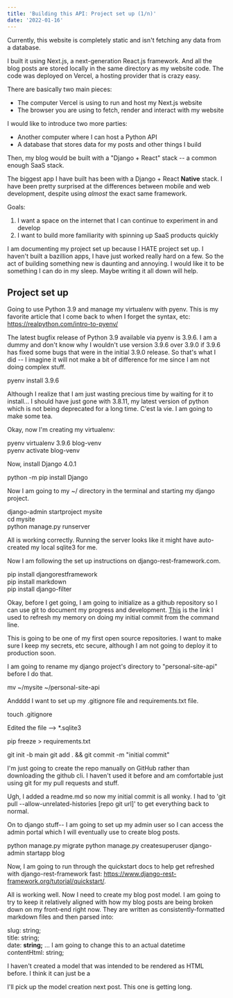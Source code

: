 ```yaml
---
title: 'Building this API: Project set up (1/n)'
date: '2022-01-16'
---
```


Currently, this website is completely static and isn't fetching any data from a database.

I built it using Next.js, a next-generation React.js framework. And all the blog posts are stored locally in the same directory as my website code. The code was deployed on Vercel, a hosting provider that is crazy easy.

There are basically two main pieces:

 * The computer Vercel is using to run and host my Next.js website
 * The browser you are using to fetch, render and interact with my website

I would like to introduce two more parties:

 * Another computer where I can host a Python API
 * A database that stores data for my posts and other things I build

Then, my blog would be built with a "Django + React" stack -- a common enough SaaS stack.

The biggest app I have built has been with a Django + React <strong>Native</strong> stack. I have been pretty surprised at the differences between mobile and web development, despite using <i>almost</i> the exact same framework. 

Goals:
 1. I want a space on the internet that I can continue to experiment in and develop
 2. I want to build more familiarity with spinning up SaaS products quickly

I am documenting my project set up because I HATE project set up. I haven't built a bazillion apps, I have just worked really hard on a few. So the act of building something new is daunting and annoying. I would like it to be something I can do in my sleep. Maybe writing it all down will help.


## Project set up ##
Going to use Python 3.9 and manage my virtualenv with pyenv. This is my favorite article that I come back to when I forget the syntax, etc: https://realpython.com/intro-to-pyenv/

The latest bugfix release of Python 3.9 available via pyenv is 3.9.6. I am a dummy and don't know why I wouldn't use version 3.9.6 over 3.9.0 if 3.9.6 has fixed some bugs that were in the initial 3.9.0 release. So that's what I did -- I imagine it will not make a bit of difference for me since I am not doing complex stuff.

pyenv install 3.9.6  

Although I realize that I am just wasting precious time by waiting for it to install... I should have just gone with 3.8.11, my latest version of python which is not being deprecated for a long time. C'est la vie. I am going to make some tea.

Okay, now I'm creating my virtualenv:

pyenv virtualenv 3.9.6 blog-venv  
pyenv activate blog-venv

Now, install Django 4.0.1

python -m pip install Django

Now I am going to my ~/ directory in the terminal and starting my django project.

django-admin startproject mysite  
cd mysite  
python manage.py runserver  

All is working correctly. Running the server looks like it might have auto-created my local sqlite3 for me. 

Now I am following the set up instructions on django-rest-framework.com.

pip install djangorestframework  
pip install markdown  
pip install django-filter  

Okay, before I get going, I am going to initialize as a github repository so I can use git to document my progress and development. <a href="https://docs.github.com/en/github/importing-your-projects-to-github/importing-source-code-to-github/adding-an-existing-project-to-github-using-the-command-line">This</a> is the link I used to refresh my memory on doing my initial commit from the command line.

This is going to be one of my first open source repositories. I want to make sure I keep my secrets, etc secure, although I am not going to deploy it to production soon. 

I am going to rename my django project's directory to "personal-site-api" before I do that.

mv ~/mysite ~/personal-site-api

Andddd I want to set up my .gitignore file and requirements.txt file.

touch .gitignore

Edited the file --> *.sqlite3

pip freeze > requirements.txt

git init -b main
git add . && git commit -m "initial commit"  

I'm just going to create the repo manually on GitHub rather than downloading the github cli. I haven't used it before and am comfortable just using git for my pull requests and stuff.

Ugh, I added a readme.md so now my initial commit is all wonky. I had to 'git pull --allow-unrelated-histories [repo git url]' to get everything back to normal.

On to django stuff-- I am going to set up my admin user so I can access the admin portal which I will eventually use to create blog posts.

python manage.py migrate
python manage.py createsuperuser
django-admin startapp blog

Now, I am going to run through the quickstart docs to help get refreshed with django-rest-framework fast: https://www.django-rest-framework.org/tutorial/quickstart/.

All is working well. Now I need to create my blog post model. I am going to try to keep it relatively aligned with how my blog posts are being broken down on my front-end right now. They are written as consistently-formatted markdown files and then parsed into:

slug: string;  
title: string;  
date: <strong>string;</strong> ... I am going to change this to an actual datetime   
contentHtml: string;  

I haven't created a model that was intended to be rendered as HTML before. I think it can just be a 

I'll pick up the model creation next post. This one is getting long.
















